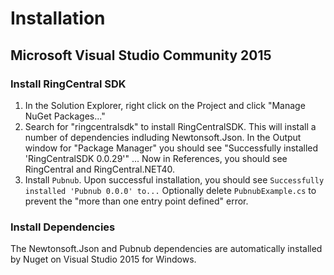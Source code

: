 # Installation

## Microsoft Visual Studio Community 2015

### Install RingCentral SDK

1. In the Solution Explorer, right click on the Project and click "Manage NuGet Packages..."
1. Search for "ringcentralsdk" to install RingCentralSDK. This will install a number of dependencies indluding Newtonsoft.Json. In the Output window for "Package Manager" you should see "Successfully installed 'RingCentralSDK 0.0.29'" ... Now in References, you should see RingCentral and RingCentral.NET40.
1. Install `Pubnub`. Upon successful installation, you should see `Successfully installed 'Pubnub 0.0.0' to...` Optionally delete `PubnubExample.cs` to prevent the "more than one entry point defined" error.

### Install Dependencies

The Newtonsoft.Json and Pubnub dependencies are automatically installed by Nuget on Visual Studio 2015 for Windows.